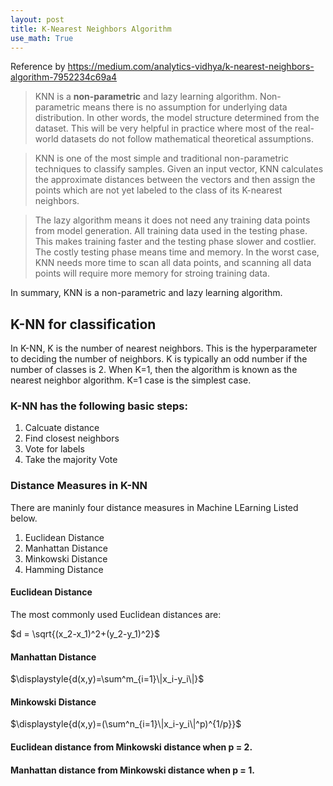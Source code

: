 ```yaml
---
layout: post
title: K-Nearest Neighbors Algorithm
use_math: True
---
```

Reference by https://medium.com/analytics-vidhya/k-nearest-neighbors-algorithm-7952234c69a4

> KNN is a **non-parametric** and lazy learning algorithm. Non-parametric means there is no assumption for underlying data distribution.
> In other words, the model structure determined from the dataset.
> This will be very helpful in practice where most of the real-world datasets do not follow mathematical theoretical assumptions.


> KNN is one of the most simple and traditional non-parametric techniques to classify samples.
> Given an input vector, KNN calculates the approximate distances between the vectors and then assign the points which are not yet labeled to the class of its K-nearest neighbors.


> The lazy algorithm means it does not need any training data points from model generation.
> All training data used in the testing phase.
> This makes training faster and the testing phase slower and costlier.
> The costly testing phase means time and memory.
> In the worst case, KNN needs more time to scan all data points, and scanning all data points will require more memory for stroing training data.

In summary, KNN is a non-parametric and lazy learning algorithm.

## K-NN for classification

In K-NN, K is the number of nearest neighbors. This is the hyperparameter to deciding the number of neighbors.
K is typically an odd number if the number of classes is 2. When K=1, then the algorithm is known as the nearest neighbor algorithm.
K=1 case is the simplest case. 

### K-NN has the following basic steps:

1. Calcuate distance
2. Find closest neighbors
3. Vote for labels
4. Take the majority Vote

### Distance Measures in K-NN

There are maninly four distance measures in Machine LEarning Listed below.

1. Euclidean Distance
2. Manhattan Distance
3. Minkowski Distance
4. Hamming Distance


#### Euclidean Distance
The most commonly used Euclidean distances are:

$d = \sqrt{(x_2-x_1)^2+(y_2-y_1)^2}$

#### Manhattan Distance

$\displaystyle{d(x,y)=\sum^m_{i=1}\|x_i-y_i\|}$

#### Minkowski Distance

$\displaystyle{d(x,y)=(\sum^n_{i=1}\|x_i-y_i\|^p)^{1/p}}$

#### Euclidean distance from Minkowski distance when p = 2.
#### Manhattan distance from Minkowski distance when p = 1.
